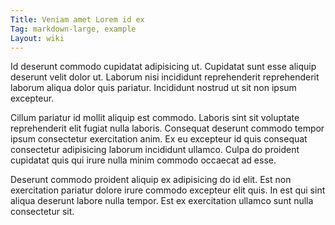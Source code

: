 ```yaml
---
Title: Veniam amet Lorem id ex
Tag: markdown-large, example
Layout: wiki
---
```

Id deserunt commodo cupidatat adipisicing ut. Cupidatat sunt esse aliquip deserunt velit dolor ut. Laborum nisi incididunt reprehenderit reprehenderit laborum aliqua dolor quis pariatur. Incididunt nostrud ut sit non ipsum excepteur.

Cillum pariatur id mollit aliquip est commodo. Laboris sint sit voluptate reprehenderit elit fugiat nulla laboris. Consequat deserunt commodo tempor ipsum consectetur exercitation anim. Ex eu excepteur id quis consequat consectetur adipisicing laborum incididunt ullamco. Culpa do proident cupidatat quis qui irure nulla minim commodo occaecat ad esse.

Deserunt commodo proident aliquip ex adipisicing do id elit. Est non exercitation pariatur dolore irure commodo excepteur elit quis. In est qui sint aliqua deserunt labore nulla tempor. Est ex exercitation ullamco sunt nulla consectetur sit.
